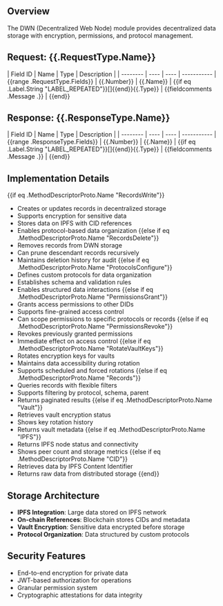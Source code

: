 ## Overview
The DWN (Decentralized Web Node) module provides decentralized data storage with encryption, permissions, and protocol management.

## Request: {{.RequestType.Name}}

| Field ID | Name | Type | Description |
| -------- | ---- | ---- | ----------- | {{range .RequestType.Fields}}
| {{.Number}} | {{.Name}} | {{if eq .Label.String "LABEL_REPEATED"}}[]{{end}}{{.Type}} | {{fieldcomments .Message .}} | {{end}}

## Response: {{.ResponseType.Name}}

| Field ID | Name | Type | Description |
| -------- | ---- | ---- | ----------- | {{range .ResponseType.Fields}}
| {{.Number}} | {{.Name}} | {{if eq .Label.String "LABEL_REPEATED"}}[]{{end}}{{.Type}} | {{fieldcomments .Message .}} | {{end}}

## Implementation Details

{{if eq .MethodDescriptorProto.Name "RecordsWrite"}}
- Creates or updates records in decentralized storage
- Supports encryption for sensitive data
- Stores data on IPFS with CID references
- Enables protocol-based data organization
{{else if eq .MethodDescriptorProto.Name "RecordsDelete"}}
- Removes records from DWN storage
- Can prune descendant records recursively
- Maintains deletion history for audit
{{else if eq .MethodDescriptorProto.Name "ProtocolsConfigure"}}
- Defines custom protocols for data organization
- Establishes schema and validation rules
- Enables structured data interactions
{{else if eq .MethodDescriptorProto.Name "PermissionsGrant"}}
- Grants access permissions to other DIDs
- Supports fine-grained access control
- Can scope permissions to specific protocols or records
{{else if eq .MethodDescriptorProto.Name "PermissionsRevoke"}}
- Revokes previously granted permissions
- Immediate effect on access control
{{else if eq .MethodDescriptorProto.Name "RotateVaultKeys"}}
- Rotates encryption keys for vaults
- Maintains data accessibility during rotation
- Supports scheduled and forced rotations
{{else if eq .MethodDescriptorProto.Name "Records"}}
- Queries records with flexible filters
- Supports filtering by protocol, schema, parent
- Returns paginated results
{{else if eq .MethodDescriptorProto.Name "Vault"}}
- Retrieves vault encryption status
- Shows key rotation history
- Returns vault metadata
{{else if eq .MethodDescriptorProto.Name "IPFS"}}
- Returns IPFS node status and connectivity
- Shows peer count and storage metrics
{{else if eq .MethodDescriptorProto.Name "CID"}}
- Retrieves data by IPFS Content Identifier
- Returns raw data from distributed storage
{{end}}

## Storage Architecture

- **IPFS Integration**: Large data stored on IPFS network
- **On-chain References**: Blockchain stores CIDs and metadata
- **Vault Encryption**: Sensitive data encrypted before storage
- **Protocol Organization**: Data structured by custom protocols

## Security Features

- End-to-end encryption for private data
- JWT-based authorization for operations
- Granular permission system
- Cryptographic attestations for data integrity
<!-- Auto-update: 2025-10-17T13:11:12.305082 -->
